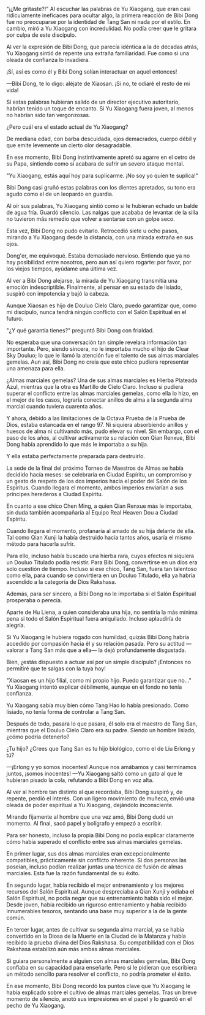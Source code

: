 
"¡¿Me gritaste?!" Al escuchar las palabras de Yu Xiaogang, que eran casi ridículamente ineficaces para ocultar algo, la primera reacción de Bibi Dong fue no preocuparse por la identidad de Tang San ni nada por el estilo. En cambio, miró a Yu Xiaogang con incredulidad. No podía creer que le gritara por culpa de este discípulo.

Al ver la expresión de Bibi Dong, que parecía idéntica a la de décadas atrás, Yu Xiaogang sintió de repente una extraña familiaridad. Fue como si una oleada de confianza lo invadiera.

¡Sí, así es como él y Bibi Dong solían interactuar en aquel entonces!

—Bibi Dong, te lo digo: aléjate de Xiaosan. ¡Si no, te odiaré el resto de mi vida!

Si estas palabras hubieran salido de un director ejecutivo autoritario, habrían tenido un toque de encanto. Si Yu Xiaogang fuera joven, al menos no habrían sido tan vergonzosas.

¿Pero cuál era el estado actual de Yu Xiaogang?

De mediana edad, con barba descuidada, ojos demacrados, cuerpo débil y que emite levemente un cierto olor desagradable.

En ese momento, Bibi Dong instintivamente apretó su agarre en el cetro de su Papa, sintiendo como si acabara de sufrir un severo ataque mental.

"Yu Xiaogang, estás aquí hoy para suplicarme. ¡No soy yo quien te suplica!"

Bibi Dong casi gruñó estas palabras con los dientes apretados, su tono era agudo como el de un leopardo en guardia.

Al oír sus palabras, Yu Xiaogang sintió como si le hubieran echado un balde de agua fría. Guardó silencio. Las nalgas que acababa de levantar de la silla no tuvieron más remedio que volver a sentarse con un golpe seco.

Esta vez, Bibi Dong no pudo evitarlo. Retrocedió siete u ocho pasos, mirando a Yu Xiaogang desde la distancia, con una mirada extraña en sus ojos.

Dong'er, me equivoqué. Estaba demasiado nervioso. Entiendo que ya no hay posibilidad entre nosotros, pero aun así quiero rogarte: por favor, por los viejos tiempos, ayúdame una última vez.

Al ver a Bibi Dong alejarse, la mirada de Yu Xiaogang transmitía una emoción indescriptible. Finalmente, al pensar en su estado de lisiado, suspiró con impotencia y bajó la cabeza.

Aunque Xiaosan es hijo de Douluo Cielo Claro, puedo garantizar que, como mi discípulo, nunca tendrá ningún conflicto con el Salón Espiritual en el futuro.

"¿Y qué garantía tienes?" preguntó Bibi Dong con frialdad.

No esperaba que una conversación tan simple revelara información tan importante. Pero, siendo sincera, no le importaba mucho el hijo de Clear Sky Douluo; lo que le llamó la atención fue el talento de sus almas marciales gemelas. Aun así, Bibi Dong no creía que este chico pudiera representar una amenaza para ella.

¿Almas marciales gemelas? Una de sus almas marciales es Hierba Plateada Azul, mientras que la otra es Martillo de Cielo Claro. Incluso si pudiera superar el conflicto entre las almas marciales gemelas, como ella lo hizo, en el mejor de los casos, lograría conectar anillos de alma a la segunda alma marcial cuando tuviera cuarenta años.

Y ahora, debido a las limitaciones de la Octava Prueba de la Prueba de Dios, estaba estancada en el rango 97. Ni siquiera absorbiendo anillos y huesos de alma ni cultivando más, pudo elevar su nivel. Sin embargo, con el paso de los años, al cultivar activamente su relación con Qian Renxue, Bibi Dong había aprendido lo que más le importaba a su hija.

Y ella estaba perfectamente preparada para destruirlo.

La sede de la final del próximo Torneo de Maestros de Almas se había decidido hacía meses: se celebraría en Ciudad Espíritu, un compromiso y un gesto de respeto de los dos imperios hacia el poder del Salón de los Espíritus. Cuando llegara el momento, ambos imperios enviarían a sus príncipes herederos a Ciudad Espíritu.

En cuanto a ese chico Chen Ming, a quien Qian Renxue más le importaba, sin duda también acompañaría al Equipo Real Heaven Dou a Ciudad Espíritu.

Cuando llegara el momento, profanaría al amado de su hija delante de ella. Tal como Qian Xunji la había destruido hacía tantos años, usaría el mismo método para hacerla sufrir.

Para ello, incluso había buscado una hierba rara, cuyos efectos ni siquiera un Douluo Titulado podía resistir. Para Bibi Dong, convertirse en un dios era solo cuestión de tiempo. Incluso si ese chico, Tang San, fuera tan talentoso como ella, para cuando se convirtiera en un Douluo Titulado, ella ya habría ascendido a la categoría de Dios Rakshasa.

Además, para ser sincero, a Bibi Dong no le importaba si el Salón Espiritual prosperaba o perecía.

Aparte de Hu Liena, a quien consideraba una hija, no sentiría la más mínima pena si todo el Salón Espiritual fuera aniquilado. Incluso aplaudiría de alegría.

Si Yu Xiaogang le hubiera rogado con humildad, quizás Bibi Dong habría accedido por compasión hacia él y su relación pasada. Pero su actitud —valorar a Tang San más que a ella— la dejó profundamente disgustada.

Bien, ¿estás dispuesto a actuar así por un simple discípulo? ¡Entonces no permitiré que te salgas con la tuya hoy!

"Xiaosan es un hijo filial, como mi propio hijo. Puedo garantizar que no..." Yu Xiaogang intentó explicar débilmente, aunque en el fondo no tenía confianza.

Yu Xiaogang sabía muy bien cómo Tang Hao lo había presionado. Como lisiado, no tenía forma de controlar a Tang San.

Después de todo, pasara lo que pasara, él solo era el maestro de Tang San, mientras que el Douluo Cielo Claro era su padre. Siendo un hombre lisiado, ¿cómo podría detenerlo?

¿Tu hijo? ¿Crees que Tang San es tu hijo biológico, como el de Liu Erlong y tú?

—¡Erlong y yo somos inocentes! Aunque nos amábamos y casi terminamos juntos, ¡somos inocentes! —Yu Xiaogang saltó como un gato al que le hubieran pisado la cola, refutando a Bibi Dong en voz alta.

Al ver al hombre tan distinto al que recordaba, Bibi Dong suspiró y, de repente, perdió el interés. Con un ligero movimiento de muñeca, envió una oleada de poder espiritual a Yu Xiaogang, dejándolo inconsciente.

Mirando fijamente al hombre que una vez amó, Bibi Dong dudó un momento. Al final, sacó papel y bolígrafo y empezó a escribir.

Para ser honesto, incluso la propia Bibi Dong no podía explicar claramente cómo había superado el conflicto entre sus almas marciales gemelas.

En primer lugar, sus dos almas marciales eran excepcionalmente compatibles, prácticamente sin conflicto inherente. Si dos personas las poseían, incluso podían realizar juntas una técnica de fusión de almas marciales. Esta fue la razón fundamental de su éxito.

En segundo lugar, había recibido el mejor entrenamiento y los mejores recursos del Salón Espiritual. Aunque despreciaba a Qian Xunji y odiaba el Salón Espiritual, no podía negar que su entrenamiento había sido el mejor. Desde joven, había recibido un riguroso entrenamiento y había recibido innumerables tesoros, sentando una base muy superior a la de la gente común.

En tercer lugar, antes de cultivar su segunda alma marcial, ya se había convertido en la Diosa de la Muerte en la Ciudad de la Matanza y había recibido la prueba divina del Dios Rakshasa. Su compatibilidad con el Dios Rakshasa estabilizó aún más ambas almas marciales.

Si guiara personalmente a alguien con almas marciales gemelas, Bibi Dong confiaba en su capacidad para enseñarle. Pero si le pidieran que escribiera un método sencillo para resolver el conflicto, no podría prometer el éxito.

En ese momento, Bibi Dong recordó los puntos clave que Yu Xiaogang le había explicado sobre el cultivo de almas marciales gemelas. Tras un breve momento de silencio, anotó sus impresiones en el papel y lo guardó en el pecho de Yu Xiaogang.